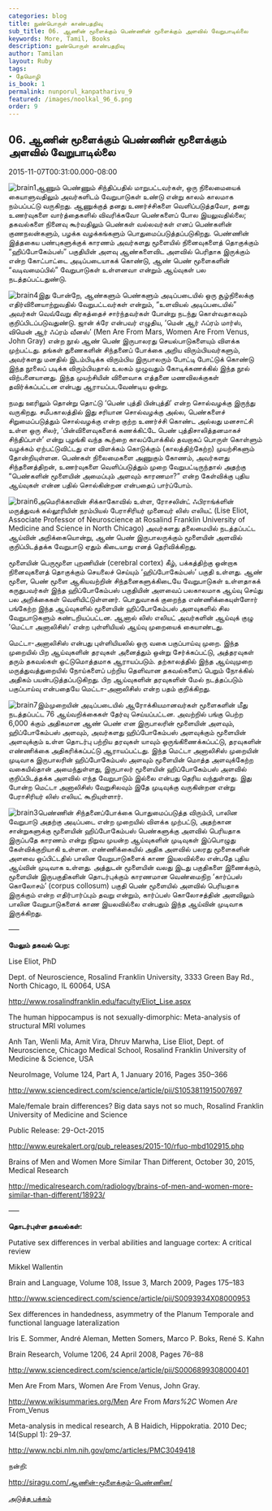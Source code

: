 ```yaml
---
categories: blog
title: நுண்பொருள் காண்பதறிவு
sub_title: 06. ஆணின் மூளைக்கும் பெண்ணின் மூளைக்கும் அளவில் வேறுபாடில்லை
keywords: More, Tamil, Books
description: நுண்பொருள் காண்பதறிவு
author: Tamilan
layout: Ruby
tags:
- தேமொழி
is_book: 1
permalink: nunporul_kanpatharivu_9
featured: /images/noolkal_96_6.png
order: 9
---
```



## 06. ஆணின் மூளைக்கும் பெண்ணின் மூளைக்கும் அளவில் வேறுபாடில்லை

2015-11-07T00:31:00.000-08:00

![brain1](http://siragu.com/wp-content/uploads/2015/11/brain1.jpg)ஆணும் பெண்ணும் சிந்திப்பதில் மாறுபட்டவர்கள், ஒரு நிலைமையைக் கையாளுவதிலும் அவர்களிடம் வேறுபாடுகள் உண்டு என்று காலம் காலமாக நம்பப்பட்டு வருகிறது. ஆணுக்குத் தனது உணர்ச்சிகளை வெளிப்படுத்தவோ, தனது உணர்வுகளை வார்த்தைகளில் விவரிக்கவோ பெண்களைப் போல இயலுவதில்லை; தகவல்களை நினைவு கூர்வதிலும் பெண்கள் வல்லவர்கள் எனப் பெண்களின் குணநலன்களும், பழக்க வழக்கங்களும் பொதுமைப்படுத்தப்படுகிறது. பெண்ணின் இத்தகைய பண்புகளுக்குக் காரணம் அவர்களது மூளையில் நினைவுகளைத் தொகுக்கும் “ஹிப்போகேம்பஸ்” பகுதியின் அளவு ஆண்களைவிட அளவில் பெரிதாக இருக்கும் என்ற கோட்பாட்டை அடிப்படையாகக் கொண்டு, ஆண் பெண் மூளைகளின் “வடிவமைப்பில்” வேறுபாடுகள் உள்ளனவா என்றும் ஆய்வுகள் பல நடத்தப்பட்டதுண்டு.

![brain4](http://siragu.com/wp-content/uploads/2015/11/brain4.jpg)இது போன்றே, ஆண்களும் பெண்களும் அடிப்படையில் ஒரு சூழ்நிலைக்கு எதிர்வினையாற்றுவதில் வேறுபட்டவர்கள் என்றும், “உளவியல் அடிப்படையில்” அவர்கள் வெவ்வேறு கிரகத்தைச் சார்ந்தவர்கள் போன்று நடந்து கொள்வதாகவும் குறிப்பிடப்படுவதுண்டு. ஜான் க்ரே என்பவர் எழுதிய, ‘மென் ஆர் ஃப்ரம் மார்ஸ், விமென் ஆர் ஃப்ரம் வீனஸ்’ (Men Are From Mars, Women Are From Venus, John Gray) என்ற நூல் ஆண் பெண் இருபாலரது செயல்பாடுகளையும் விளக்க முற்பட்டது. தங்கள் துணைகளின் சிந்தனைப் போக்கை அறிய விரும்பியவர்களும், அவர்களது மனதில் இடம்பிடிக்க விரும்பிய இருபாலரும் போட்டி போட்டுக் கொண்டு இந்த நூலைப் படிக்க விரும்பியதால் உலகம் முழுவதும் கோடிக்கணக்கில் இந்த நூல் விற்பனையானது. இந்த முயற்சியின் விளைவாக எத்தனை மணவிலக்குகள் தவிர்க்கப்பட்டன என்பது ஆராயப்படவேண்டிய ஒன்று.

நமது ஊரிலும் தொன்று தொட்டு ‘பெண் புத்தி பின்புத்தி’ என்ற சொல்வழக்கு இருந்து வருகிறது. சமீபகாலத்தில் இது சரியான சொல்வழக்கு அல்ல, பெண்களைச் சிறுமைப்படுத்தும் சொல்வழக்கு என்ற குற்ற உணர்ச்சி கொண்ட அல்லது மனசாட்சி உள்ள ஒரு சிலர், ‘பின்விளைவுகளைக் கணக்கிட்டே பெண் புத்திசாலித்தனமாகச் சிந்திப்பாள்’ என்று புழங்கி வந்த கூற்றை காலப்போக்கில் தவறாகப் பொருள் கொள்ளும் வழக்கம் ஏற்பட்டுவிட்டது என விளக்கம் கொடுக்கும் (காலத்திற்கேற்ற) முயற்சிகளும் தோன்றியுள்ளன. பெண்கள் நிலைமைகளை அணுகும் கோணம், அவர்களது சிந்தனைத்திறன், உணர்வுகளை வெளிப்படுத்தும் முறை வேறுபட்டிருந்தால் அதற்கு “பெண்களின் மூளையின் அமைப்பும் அளவும் காரணமா?” என்ற கேள்விக்கு புதிய ஆய்வுகள் என்ன பதில் சொல்கின்றன என்பதைப் பார்ப்போம்.

![brain6](http://siragu.com/wp-content/uploads/2015/11/brain6-772x1024.jpg)அமெரிக்காவின் சிக்காகோவில் உள்ள, ரோசலின்ட் ஃபிராங்க்ளின் மருத்துவக் கல்லூரியின் நரம்பியல் பேராசிரியர் முனைவர் லிஸ் எலியட் (Lise Eliot, Associate Professor of Neuroscience at Rosalind Franklin University of Medicine and Science in North Chicago) அவர்களது தலைமையில் நடத்தப்பட்ட ஆய்வின் அறிக்கையொன்று, ஆண் பெண் இருபாலருக்கும் மூளையின் அளவில் குறிப்பிடத்தக்க வேறுபாடு ஏதும் கிடையாது எனத் தெரிவிக்கிறது.

மூளையின் பெருமூளை புறணியின் (cerebral cortex) கீழ், பக்கத்திற்கு ஒன்றாக நினைவுகளைத் தொகுக்கும் செயலைச் செய்யும் ‘ஹிப்போகேம்பஸ்’ பகுதி உள்ளது. ஆண் மூளை, பெண் மூளை ஆகியவற்றின் சிந்தனைகளுக்கிடையே வேறுபாடுகள் உள்ளதாகக் கருதுபவர்கள் இந்த ஹிப்போகேம்பஸ் பகுதியின் அளவைப் பலகாலமாக ஆய்வு செய்து பல அறிக்கைகள் வெளியிட்டுள்ளனர். பொதுவாகக் குறைந்த எண்ணிக்கையுள்ளோர் பங்கேற்ற இந்த ஆய்வுகளில் மூளையின் ஹிப்போகேம்பஸ் அளவுகளில் சில வேறுபாடுகளும் கண்டறியப்பட்டன. ஆனால் லிஸ் எலியட் அவர்களின் ஆய்வுக் குழு ‘மெட்டா அனாலிசிஸ்’ என்ற புள்ளியியல் ஆய்வு முறையைக் கையாண்டது.

மெட்டா-அனாலிசிஸ் என்பது புள்ளியியலில் ஒரு வகை பகுப்பாய்வு முறை. இந்த முறையில் பிற ஆய்வுகளின் தரவுகள் அனைத்தும் ஒன்று சேர்க்கப்பட்டு, அத்தரவுகள் தரும் தகவல்கள் ஒட்டுமொத்தமாக ஆராயப்படும். தற்காலத்தில் இந்த ஆய்வுமுறை மருத்துவத்துறையில் நோய்களைப் பற்றிய தெளிவான தகவல்களைப் பெறும் நோக்கில் அதிகம் பயன்படுத்தப்படுகிறது. பிற ஆய்வுகளின் தரவுகளின் மேல் நடத்தப்படும் பகுப்பாய்வு என்பதையே மெட்டா-அனாலிசிஸ் என்ற பதம் குறிக்கிறது.

![brain7](http://siragu.com/wp-content/uploads/2015/11/brain7.jpg)இம்முறையின் அடிப்படையில் ஆரோக்கியமானவர்கள் மூளைகளின் மீது நடத்தப்பட்ட 76 ஆய்வறிக்கைகள் தேர்வு செய்யப்பட்டன. அவற்றில் பங்கு பெற்ற 6,000 க்கும் அதிகமான ஆண் பெண் என இருபாலரின் மூளையின் அளவும், ஹிப்போகேம்பஸ் அளவும், அவர்களது ஹிப்போகேம்பஸ் அளவுக்கும் மூளையின் அளவுக்கும் உள்ள தொடர்பு பற்றிய தரவுகள் யாவும் ஒருங்கிணைக்கப்பட்டு, தரவுகளின் எண்ணிக்கை அதிகரிக்கப்பட்டு ஆராயப்பட்டது. இந்த மெட்டா அனாலிசிஸ் முறையின் முடிவாக இருபாலரின் ஹிப்போகேம்பஸ் அளவும் மூளையின் மொத்த அளவுக்கேற்ற வகையில்தான் அமைந்துள்ளது, இருபாலர் மூளையின் ஹிப்போகேம்பஸ் அளவில் குறிப்பிடத்தக்க அளவில் எந்த வேறுபாடும் இல்லை என்பது தெரிய வந்துள்ளது. இது போன்ற மெட்டா அனாலிசிஸ் வேறுசிலவும் இதே முடிவுக்கு வருகின்றன என்று பேராசிரியர் லிஸ் எலியட் கூறியுள்ளார்.

![brain3](http://siragu.com/wp-content/uploads/2015/11/brain3.jpg)பெண்ணின் சிந்தனைப்போக்கை பொதுமைப்படுத்த விரும்பி, பாலின வேறுபாடு அதற்கு அடிப்படை என்ற முறையில் விளக்க முற்பட்டு, அதற்கான சான்றுகளுக்கு மூளையின் ஹிப்போகேம்பஸ் பெண்களுக்கு அளவில் பெரியதாக இருப்பதே காரணம் என்று நிறுவ முயன்ற ஆய்வுகளின் முடிவுகள் இப்பொழுது கேள்விக்குறியாகி உள்ளன. எண்ணிக்கையில் அதிக அளவில் பலரது மூளைகளின் அளவை ஒப்பிட்டதில் பாலின வேறுபாடுகளைக் காண இயலவில்லை என்பதே புதிய ஆய்வின் முடிவாக உள்ளது. அத்துடன் மூளையின் வலது இடது பகுதிகளை இணைக்கும், மூளையின் இருபகுதிகளின் தொடர்புக்கும் காரணமான வெண்மைநிற ‘கார்ப்பஸ் கொலோசம்’ (corpus collosum) பகுதி பெண் மூளையில் அளவில் பெரியதாக இருக்கும் என்ற எதிர்பார்ப்பும் தவறு என்றும், கார்ப்பஸ் கொலோசத்தின் அளவிலும் பாலின வேறுபாடுகளைக் காண இயலவில்லை என்பதும் இந்த ஆய்வின் முடிவாக இருக்கிறது.

—–

**மேலும் தகவல் பெற:**

Lise Eliot, PhD

Dept. of Neuroscience, Rosalind Franklin University, 3333 Green Bay Rd., North Chicago, IL 60064, USA

http://www.rosalindfranklin.edu/faculty/Eliot_Lise.aspx

The human hippocampus is not sexually-dimorphic: Meta-analysis of structural MRI volumes

Anh Tan, Wenli Ma, Amit Vira, Dhruv Marwha, Lise Eliot, Dept. of Neuroscience, Chicago Medical School, Rosalind Franklin University of Medicine & Science, USA

NeuroImage, Volume 124, Part A, 1 January 2016, Pages 350–366

http://www.sciencedirect.com/science/article/pii/S1053811915007697

Male/female brain differences? Big data says not so much, Rosalind Franklin University of Medicine and Science

Public Release: 29-Oct-2015

http://www.eurekalert.org/pub_releases/2015-10/rfuo-mbd102915.php

Brains of Men and Women More Similar Than Different, October 30, 2015, Medical Research

http://medicalresearch.com/radiology/brains-of-men-and-women-more-similar-than-different/18923/

—–

**தொடர்புள்ள தகவல்கள்:**

Putative sex differences in verbal abilities and language cortex: A critical review

Mikkel Wallentin

Brain and Language, Volume 108, Issue 3, March 2009, Pages 175–183

http://www.sciencedirect.com/science/article/pii/S0093934X08000953

Sex differences in handedness, asymmetry of the Planum Temporale and functional language lateralization

Iris E. Sommer, André Aleman, Metten Somers, Marco P. Boks, René S. Kahn

Brain Research, Volume 1206, 24 April 2008, Pages 76–88

http://www.sciencedirect.com/science/article/pii/S0006899308000401

Men Are From Mars, Women Are From Venus, John Gray.

http://www.wikisummaries.org/Men _Are_ From _Mars%2C_ Women _Are_ From_Venus

Meta-analysis in medical research, A B Haidich, Hippokratia. 2010 Dec; 14(Suppl 1): 29–37.

http://www.ncbi.nlm.nih.gov/pmc/articles/PMC3049418

நன்றி:

http://siragu.com/ஆணின்-மூளைக்கும்-பெண்ணின/

[அடுத்த பக்கம்](nunporul_kanpatharivu_10)